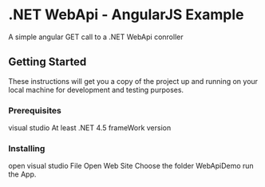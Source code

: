 # .NET WebApi - AngularJS Example
A simple angular GET call to a .NET WebApi conroller

## Getting Started

These instructions will get you a copy of the project up and running on your local machine for development and testing purposes. 


### Prerequisites
visual studio
At least .NET 4.5 frameWork version 

### Installing
open visual studio
File
Open Web Site
Choose the folder WebApiDemo
run the App.

